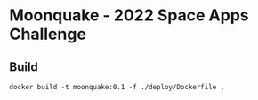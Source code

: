 # Moonquake - 2022 Space Apps Challenge

## Build

```
docker build -t moonquake:0.1 -f ./deploy/Dockerfile .
```
